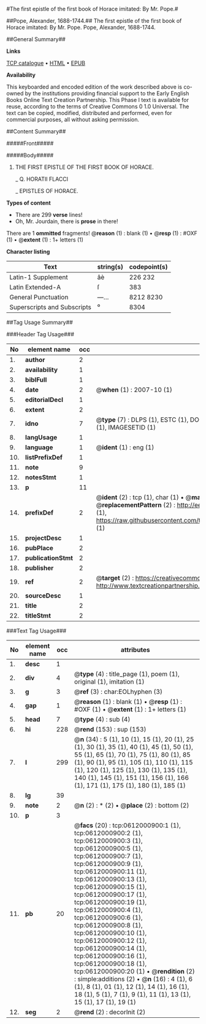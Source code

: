 #The first epistle of the first book of Horace imitated: By Mr. Pope.#

##Pope, Alexander, 1688-1744.##
The first epistle of the first book of Horace imitated: By Mr. Pope.
Pope, Alexander, 1688-1744.

##General Summary##

**Links**

[TCP catalogue](http://www.ota.ox.ac.uk/tcp/)  • 
[HTML](http://tei.it.ox.ac.uk/tcp/Texts-HTML/free/004/004809258.html)  • 
[EPUB](http://tei.it.ox.ac.uk/tcp/Texts-EPUB/free/004/004809258.epub)

**Availability**

This keyboarded and encoded edition of the
	       work described above is co-owned by the institutions
	       providing financial support to the Early English Books
	       Online Text Creation Partnership. This Phase I text is
	       available for reuse, according to the terms of Creative
	       Commons 0 1.0 Universal. The text can be copied,
	       modified, distributed and performed, even for
	       commercial purposes, all without asking permission.


##Content Summary##

#####Front#####

#####Body#####

1. THE FIRST EPISTLE OF THE FIRST BOOK OF HORACE.

    _ Q. HORATII FLACCI

    _ EPISTLES OF HORACE.

**Types of content**

  * There are 299 **verse** lines!
  * Oh, Mr. Jourdain, there is **prose** in there!

There are 1 **ommitted** fragments! 
 @__reason__ (1) : blank (1)  •  @__resp__ (1) : #OXF (1)  •  @__extent__ (1) : 1+ letters (1)

**Character listing**


|Text|string(s)|codepoint(s)|
|---|---|---|
|Latin-1 Supplement|âè|226 232|
|Latin Extended-A|ſ|383|
|General Punctuation|—…|8212 8230|
|Superscripts             and Subscripts|⁰|8304|

##Tag Usage Summary##

###Header Tag Usage###

|No|element name|occ|attributes|
|---|---|---|---|
|1.|__author__|2||
|2.|__availability__|1||
|3.|__biblFull__|1||
|4.|__date__|2| @__when__ (1) : 2007-10 (1)|
|5.|__editorialDecl__|1||
|6.|__extent__|2||
|7.|__idno__|7| @__type__ (7) : DLPS (1), ESTC (1), DOCNO (1), TCP (1), GALEDOCNO (1), CONTENTSET (1), IMAGESETID (1)|
|8.|__langUsage__|1||
|9.|__language__|1| @__ident__ (1) : eng (1)|
|10.|__listPrefixDef__|1||
|11.|__note__|9||
|12.|__notesStmt__|1||
|13.|__p__|11||
|14.|__prefixDef__|2| @__ident__ (2) : tcp (1), char (1)  •  @__matchPattern__ (2) : ([0-9\-]+):([0-9IVX]+) (1), (.+) (1)  •  @__replacementPattern__ (2) : http://eebo.chadwyck.com/downloadtiff?vid=$1&page=$2 (1), https://raw.githubusercontent.com/textcreationpartnership/Texts/master/tcpchars.xml#$1 (1)|
|15.|__projectDesc__|1||
|16.|__pubPlace__|2||
|17.|__publicationStmt__|2||
|18.|__publisher__|2||
|19.|__ref__|2| @__target__ (2) : https://creativecommons.org/publicdomain/zero/1.0/ (1), http://www.textcreationpartnership.org/docs/. (1)|
|20.|__sourceDesc__|1||
|21.|__title__|2||
|22.|__titleStmt__|2||


###Text Tag Usage###

|No|element name|occ|attributes|
|---|---|---|---|
|1.|__desc__|1||
|2.|__div__|4| @__type__ (4) : title_page (1), poem (1), original (1), imitation (1)|
|3.|__g__|3| @__ref__ (3) : char:EOLhyphen (3)|
|4.|__gap__|1| @__reason__ (1) : blank (1)  •  @__resp__ (1) : #OXF (1)  •  @__extent__ (1) : 1+ letters (1)|
|5.|__head__|7| @__type__ (4) : sub (4)|
|6.|__hi__|228| @__rend__ (153) : sup (153)|
|7.|__l__|299| @__n__ (34) : 5 (1), 10 (1), 15 (1), 20 (1), 25 (1), 30 (1), 35 (1), 40 (1), 45 (1), 50 (1), 55 (1), 65 (1), 70 (1), 75 (1), 80 (1), 85 (1), 90 (1), 95 (1), 105 (1), 110 (1), 115 (1), 120 (1), 125 (1), 130 (1), 135 (1), 140 (1), 145 (1), 151 (1), 156 (1), 166 (1), 171 (1), 175 (1), 180 (1), 185 (1)|
|8.|__lg__|39||
|9.|__note__|2| @__n__ (2) : * (2)  •  @__place__ (2) : bottom (2)|
|10.|__p__|3||
|11.|__pb__|20| @__facs__ (20) : tcp:0612000900:1 (1), tcp:0612000900:2 (1), tcp:0612000900:3 (1), tcp:0612000900:5 (1), tcp:0612000900:7 (1), tcp:0612000900:9 (1), tcp:0612000900:11 (1), tcp:0612000900:13 (1), tcp:0612000900:15 (1), tcp:0612000900:17 (1), tcp:0612000900:19 (1), tcp:0612000900:4 (1), tcp:0612000900:6 (1), tcp:0612000900:8 (1), tcp:0612000900:10 (1), tcp:0612000900:12 (1), tcp:0612000900:14 (1), tcp:0612000900:16 (1), tcp:0612000900:18 (1), tcp:0612000900:20 (1)  •  @__rendition__ (2) : simple:additions (2)  •  @__n__ (16) : 4 (1), 6 (1), 8 (1), 01 (1), 12 (1), 14 (1), 16 (1), 18 (1), 5 (1), 7 (1), 9 (1), 11 (1), 13 (1), 15 (1), 17 (1), 19 (1)|
|12.|__seg__|2| @__rend__ (2) : decorInit (2)|
